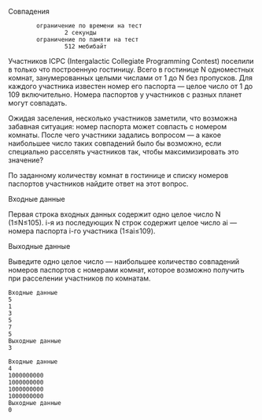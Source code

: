 Совпадения

```text
        ограничение по времени на тест
                2 секунды
        ограничение по памяти на тест
                512 мебибайт
```

Участников ICPC (Intergalactic Collegiate Programming Contest) поселили в только что построенную гостиницу. Всего в гостинице N
одноместных комнат, занумерованных целыми числами от 1 до N без пропусков. Для каждого участника известен номер его паспорта — целое число от 1 до 109
включительно. Номера паспортов у участников с разных планет могут совпадать.

Ожидая заселения, несколько участников заметили, что возможна забавная ситуация: номер паспорта может совпасть с номером комнаты. После чего участники задались вопросом — а какое наибольшее число таких совпадений было бы возможно, если специально расселять участников так, чтобы максимизировать это значение?

По заданному количеству комнат в гостинице и списку номеров паспортов участников найдите ответ на этот вопрос.

Входные данные

Первая строка входных данных содержит одно целое число N
(1≤N≤105). i-я из последующих N строк содержит целое число ai — номера паспорта i-го участника (1≤ai≤109).

Выходные данные

Выведите одно целое число — наибольшее количество совпадений номеров паспортов с номерами комнат, которое возможно получить при расселении участников по комнатам.

```text
Входные данные
5
1
3
5
7
5
Выходные данные
3
```

```text
Входные данные
4
1000000000
1000000000
1000000000
1000000000
Выходные данные
0
```